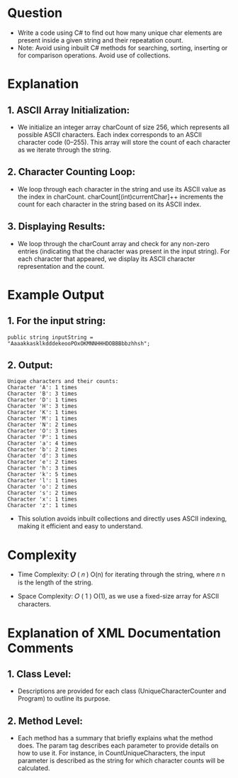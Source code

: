 ﻿# Question 
- Write a code using C# to find out how many unique char elements are present inside a given string and their repeatation count.
- Note: Avoid using inbuilt C# methods for searching, sorting, inserting or for comparison operations. Avoid use of collections.

# Explanation

## 1. ASCII Array Initialization:

- We initialize an integer array charCount of size 256, which represents all possible ASCII characters. Each index corresponds to an ASCII character code (0–255).
This array will store the count of each character as we iterate through the string.

## 2. Character Counting Loop:

- We loop through each character in the string and use its ASCII value as the index in charCount.
charCount[(int)currentChar]++ increments the count for each character in the string based on its ASCII index.

## 3. Displaying Results:

- We loop through the charCount array and check for any non-zero entries (indicating that the character was present in the input string).
For each character that appeared, we display its ASCII character representation and the count.

# Example Output

## 1. For the input string:

``` public string inputString = "AaaakkasklkdddekeooPOxOKMNNHHHDOBBBbbzhhsh"; ```

## 2. Output:

```
Unique characters and their counts:
Character 'A': 1 times
Character 'B': 3 times
Character 'D': 1 times
Character 'H': 3 times
Character 'K': 1 times
Character 'M': 1 times
Character 'N': 2 times
Character 'O': 3 times
Character 'P': 1 times
Character 'a': 4 times
Character 'b': 2 times
Character 'd': 3 times
Character 'e': 2 times
Character 'h': 3 times
Character 'k': 5 times
Character 'l': 1 times
Character 'o': 2 times
Character 's': 2 times
Character 'x': 1 times
Character 'z': 1 times
```

- This solution avoids inbuilt collections and directly uses ASCII indexing, making it efficient and easy to understand.

# Complexity

- Time Complexity: 
𝑂
(
𝑛
)
O(n) for iterating through the string, where 
𝑛
n is the length of the string.

- Space Complexity: 
𝑂
(
1
)
O(1), as we use a fixed-size array for ASCII characters.

# Explanation of XML Documentation Comments

## 1. Class Level: 
- Descriptions are provided for each class (UniqueCharacterCounter and Program) to outline its purpose.

## 2. Method Level: 
- Each method has a summary that briefly explains what the method does. The param tag describes each parameter to provide details on how to use it. For instance, in CountUniqueCharacters, the input parameter is described as the string for which character counts will be calculated.
